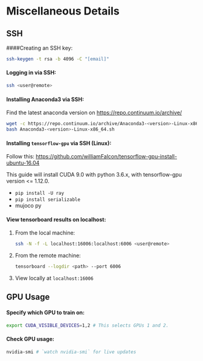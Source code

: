 # Miscellaneous Details

## SSH

####Creating an SSH key:

```bash
ssh-keygen -t rsa -b 4096 -C "[email]"
```

#### Logging in via SSH:

```bash
ssh <user@remote>
```

#### Installing Anaconda3 via SSH:

Find the latest anaconda version on https://repo.continuum.io/archive/

```bash
wget -c https://repo.continuum.io/archive/Anaconda3-<version>-Linux-x86_64.sh
bash Anaconda3-<version>-Linux-x86_64.sh
```

#### Installing `tensorflow-gpu` via SSH (Linux):

Follow this: https://github.com/williamFalcon/tensorflow-gpu-install-ubuntu-16.04

This guide will install CUDA 9.0 with python 3.6.x, with tensorflow-gpu version <= 1.12.0.

- `pip install -U ray`
- `pip install serializable`
- mujoco py

#### View tensorboard results on localhost:

1. From the local machine:

   ```bash
   ssh -N -f -L localhost:16006:localhost:6006 <user@remote>
   ```

2. From the remote machine:

   ```bash
   tensorboard --logdir <path> --port 6006
   ```

3. View locally at `localhost:16006`

   

## GPU Usage

#### Specify which GPU to train on:

```bash
export CUDA_VISIBLE_DEVICES=1,2 # This selects GPUs 1 and 2.
```

#### Check GPU usage:

```bash
nvidia-smi # `watch nvidia-smi` for live updates
```

